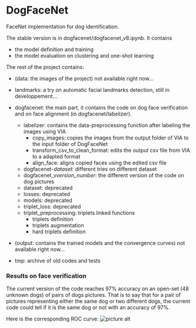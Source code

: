 # DogFaceNet
FaceNet implementation for dog identification.

The stable version is in dogfacenet/dogfacenet_v8.ipynb. It contains
* the model definition and training
* the model evaluation on clustering and one-shot learning

The rest of the project contains:

* (data: the images of the project) not available right now...
* landmarks: a try on automatic facial landmarks detection, still in developpement...
* dogfacenet: the main part, it contains the code on dog face verification and on face alignment (in dogfacenet/labelizer).
    * labelizer: contains the data-preprocessing function after labeling the images using VIA
        * copy_images: copies the images from the output folder of VIA to the input folder of DogFaceNet
        * transform_csv_to_clean_format: edits the output csv file from VIA to a adapted format
        * align_face: aligns copied faces using the edited csv file
    * dogfacenet-*dataset*: different tries on different dataset 
    * dogfacenet_v*version_number*: the different version of the code on dog pictures
    * dataset: deprecated
    * losses: deprecated
    * models: deprecated
    * triplet_loss: deprecated
    * triplet_preprocessing: triplets linked functions
        * triplets definition
        * triplets augmentation
        * hard triplets definition

* (output: contains the trained models and the convergence curves) not available right now...
* tmp: archive of old codes and tests

### Results on face verification
The current version of the code reaches 97% accuracy on an open-set (48 unknown dogs) of pairs of dogs pictures. That is to say that for a pair of pictures representing either the same dog or two different dogs, the current code could tell if it is the same dog or not with an accuracy of 97%.

Here is the corresponding ROC curve:
![picture alt](https://github.com/GuillaumeMougeot/DogFaceNet/blob/master/images/roc.png)